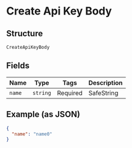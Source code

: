 
# Create Api Key Body

## Structure

`CreateApiKeyBody`

## Fields

| Name | Type | Tags | Description |
|  --- | --- | --- | --- |
| `name` | `string` | Required | SafeString |

## Example (as JSON)

```json
{
  "name": "name0"
}
```

